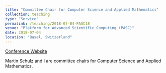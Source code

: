 ```yaml
---
title: "Committee Chair for Computer Science and Applied Mathematics"
collection: teaching
type: "Service"
permalink: /teaching/2018-07-04-PASC18
venue: "Platform for Advanced Scientific Computing (PASC)"
date: 2018-07-04
location: "Basel, Switzerland"
---
```


[Conference Website](https://pasc18.pasc-conference.org)

Martin Schulz and I are committee chairs for Computer Science and Applied Mathematics.
